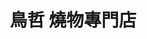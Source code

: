 ---
title: "鳥哲 燒物專門店"
description: "鳥哲 燒物專門店"
layout: shop
keywords:
  - 美食競賽
  - 台灣美食
  - 美食精選
datePublished: "2025-06-30"
dateModified: "2025-07-04"
city: "台北市"
district: "士林區"
address: "台北市士林區福華路128巷12號"
phone: "0228310166"
geo: "25.102889715468184, 121.52320846457711"
google_map: "https://maps.app.goo.gl/gEe3qWPVruFSfU9g6"
footinder: "https://footinder.com.tw/%E5%8F%B0%E5%8C%97%E5%B8%82%E5%A3%AB%E6%9E%97%E5%8D%80/7705/"
official: "https://www.facebook.com/toritetsu1111/"
award:
  - name: "500盤"
    year: "2024"
    entries:
      - dishes:
          - "烤雞翅"

---